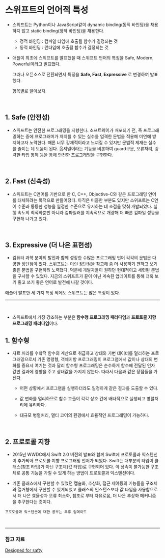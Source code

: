 # 스위프트의 언어적 특성

* 스위프트는 Python이나 JavaScript같이 dynamic binding(동적 바인딩)을 채용하지 않고 static binding(정적 바인딩)을 채용한다.
  
  - 정적 바인딩 : 컴파일 타임에 호출될 함수가 결정되는 것
  - 동적 바인딩 : 런타임에 호출될 함수가 결정되는 것
  
* 애플이 최초에 스위프트를 발표했을 때 스위프트 언어의 특징을 Safe, Modern, Powerful이라고 발표했다.
  
  그러나 오픈소스로 전환되면서 특징을 **Safe, Fast, Expressive** 로 변경하여 발표했다.
  
  항목별로 알아보자.

<br>

## 1. Safe (안전성)

* 스위프트는 안전한 프로그래밍을 지향한다. 소프트웨어가 배포되기 전, 즉 프로그래밍하는 중에 프로그래머가 저지를 수 있는 실수를 엄격한 문법을 적용해 미연에 방지하고자 노력한다. 때론 너무 강제적이라고 느껴질 수 있지만 문법적 제재는 실수를 줄이는 데 도움이 된다. 옵셔널이라는 기능을 비롯하여 guard구문, 오류처리, 강력한 타입 통제 등을 통해 안전한 프로그래밍을 구현한다.

<br>

## 2. Fast (신속성)

* 스위프트는 C언어를 기반으로 한 C, C++, Objective-C와 같은 프로그래밍 언어를 대체하려는 목적으로 만들어졌다. 아직은 미흡한 부분도 있지만 스위프트는 C언어 수준과 동등한 성능을 일정한 수준으로 유지하는 데 초점을 맞춰 개발되었다. 실행 속도의 최적화뿐만 아니라 컴파일러를 지속적으로 개량해 더 빠른 컴파일 성능을 구현해 나가고 있다.

<br>

## 3. Expressive (더 나은 표현성)

* 컴퓨터 과학 분야의 발전과 함께 성장한 수많은 프로그래밍 언어 각각의 문법은 다양한 장단점이 있다. 스위프트는 이런 장단점을 참고해 좀 더 사용하기 편하고 보기 좋은 문법을 구현하려 노력했다. 덕분에 개발자들이 원하던 현대적이고 세련된 문법을 구사할 수 있었다. 지금의 스위프트가 끝이 아닌 계속된 업데이트를 통해 더욱 보기 좋고 쓰기 좋은 언어로 발전해 나갈 것이다.

애플이 발표한 세 가지 특징 외에도 스위프트는 많은 특징이 있다.

---

<br>

* 스위프트에서 가장 강조하는 부분은 **함수형 프로그래밍 패러다임**과 **프로토콜 지향 프로그래밍 패러다임**이다.

## 1. 함수형

* 자료 처리를 수학적 함수의 계산으로 취급하고 상태와 가변 데이터를 멀리하는 프로그래밍으로서 기존 명령형, 객체지향 프로그래밍이 프로그램에서 값이나 상태의 변화를 중요시 여기는 것과 달리 함수형 프로그래밍은 순수하게 함수에 전달된 인자 값만 결과에 영향을 주고 상태값을 가지지 않는다. 따라서 다음과 같은 장점들을 가진다.

  - 어떤 상황에서 프로그램을 실행하더라도 일정하게 같은 결과를 도출할 수 있다.

  - 값 변화를 멀리하므로 함수 호출이 각각 상호 간에 배타적으로 실행되고 병렬처리에 유리하다.
  
  - 대규모 병렬처리, 멀티 코어의 환경에서 효율적인 프로그래밍이 가능하다.

<br>

## 2. 프로토콜 지향

* 2015년 WWDC에서 Swift 2.0 버전의 발표와 함께 Swift에 프로토콜과 익스텐션이 추가되어 프로토콜 지향 프로그래밍 언어가 되었다. Swift는 대부분의 타입이 클래스(참조 타입)가 아닌 구조체(값 타입)로 구현되어 있다. 이 상속이 불가능한 구조체로 공통 기능을 가질 수 있게 하는 방법이 프로토콜과 익스텐션이다.

* 기존 클래스에서 구현할 수 있었던 캡슐화, 추상화, 접근 제어등의 기능들을 구조체와 열거형에서 구현할 수 있게되었고 클래스의 인스턴스보다 값 타입을 사용함으로서 더 나은 효율성과 오류 최소화, 참조로 부터 자유로움, 더 나은 추상화 메커니즘을 추구한다는 것이다.

`프로토콜과 익스텐션에 대한 공부는 추후 업데이트`

<br>

---
### 참고 자료

[Designed for safty](https://developer.apple.com/swift/#safety)
